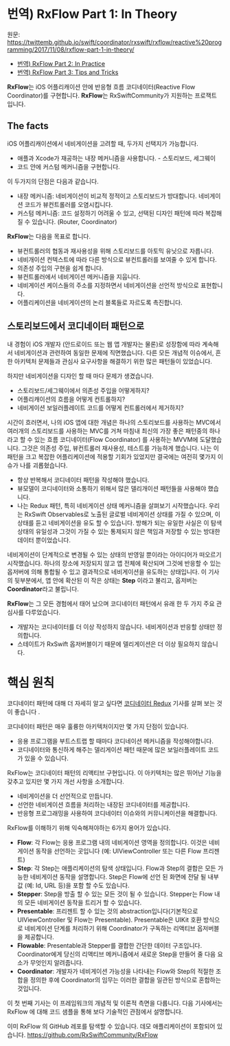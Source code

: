번역) RxFlow Part 1: In Theory
===
원문: https://twittemb.github.io/swift/coordinator/rxswift/rxflow/reactive%20programming/2017/11/08/rxflow-part-1-in-theory/
- [번역) RxFlow Part 2: In Practice](https://github.com/ydh1304/knowledge/blob/master/iOS/RxFlow2.md)
- [번역) RxFlow Part 3: Tips and Tricks]((https://github.com/ydh1304/knowledge/blob/master/iOS/RxFlow3.md))

**RxFlow**는 iOS 어플리캐이션 안에 반응형 흐름 코디네이터(Reactive Flow Coordinator)를 구현합니다. **RxFlow**는 RxSwiftCommunity가 지원하는 프로잭트 입니다.

## The facts ##

iOS 어플리캐이션에서 네비게이션을 고려할 때, 두가지 선택지가 가능합니다.
- 애플과 Xcode가 재공하는 내장 메커니즘을 사용합니다. - 스토리보드, 세그웨이
- 코드 안에 커스텀 메커니즘을 구현합니다.

이 두가지의 단점은 다음과 같습니다.

- 내장 메커니즘: 네비게이션이 비교적 정적이고 스토리보드가 방대합니다. 네비게이션 코드가 뷰컨트롤러를 오염시킵니다.
- 커스텀 메커니즘: 코드 설정하기 어려울 수 있고, 선택된 디자인 패턴에 따라 복잡해 질 수 있습니다. (Router, Coordinator)

**RxFlow**는 다음을 목표로 합니다.

- 뷰컨트롤러의 협동과 재사용성을 위해 스토리보드를 아토믹 유닛으로 자릅니다.
- 네비개이션 컨텍스트에 따라 다른 방식으로 뷰컨트롤러를 보여줄 수 있게 합니다.
- 의존성 주입의 구현을 쉽게 합니다.
- 뷰컨트롤러에서 네비게이션 메커니즘을 지웁니다.
- 네비게이션 케이스들의 주소를 지정하면서 네비게이션을 선언적 방식으로 표현합니다.
- 어플리케이션을 네비게이션의 논리 블록들로 자르도록 촉진합니다.

## 스토리보드에서 코디네이터 패턴으로 ##
내 경험이 iOS 개발자 (안드로이드 또는 웹 앱 개발자는 물론)로 성장함에 따라 계속해서 네비게이션과 관련하여 동일한 문제에 직면했습니다. 다른 모든 개념적 이슈에서, 흔한 아키텍처 문제들과 관심사 요구사항을 해결하기 위한 많은 패턴들이 있었습니다.

하지만 네비게이션을 디자인 할 때 마다 문제가 생겼습니다.
- 스토리보드/세그웨이에서 의존성 주입을 어떻게하지?
- 어플리캐이션의 흐름을 어떻게 컨트롤하지?
- 네비게이션 보일러플레이트 코드를 어떻게 컨트롤러에서 제거하지?

시간이 흐러면서, 나의 iOS 앱에 대한 개념은 하나의 스토리보드를 사용하는 MVC에서 여러개의 스토리보드를 사용하는 MVC를 거쳐 마침내 최신의 가장 좋은 패턴중의 하나라고 할 수 있는 흐름 코디네이터(Flow Coordinator) 를 사용하는 MVVM에 도달했습니다. 그것은 의존성 주입, 뷰컨트롤러 재사용성, 테스트를 가능하게 했습니다. 나는 이 패턴을 크고 복잡한 어플리케이션에 적용할 기회가 있었지만 결국에는 여전히 몇가지 이슈가 나를 괴롭혔습니다.

- 항상 반복해서 코디네이터 패턴을 작성해야 했습니다.
- 뷰모델이 코디네이터와 소통하기 위해서 많은 델리개이션 패턴들을 사용해야 했습니다. 
- 나는 Redux 패턴, 특히 네비게이션 상태 메커니즘을 살펴보기 시작했습니다. 우리는 RxSwift Observables로 노출된 글로벌 네비게이션 상태를 가질 수 있으며, 이 상태를 듣고 네비게이션을 유도 할 수 있습니다. 방해가 되는 유일한 사실은 이 탐색 상태의 유일성과 그것이 가질 수 있는 통제되지 않은 책임과 저장할 수 있는 방대한 데이터 뿐이었습니다.

네비게이션이 단계적으로 변경될 수 있는 상태의 반영일 뿐이라는 아이디어가 떠오르기 시작했습니다. 하나의 장소에 저장되지 않고 앱 전체에 확산되며 그것에 반응할 수 있는 옵저버에 의해 통합될 수 있고 결과적으로 네비게이션을 유도하는 상태입니다. 이 기사의 뒷부분에서, 앱 안에 확산된 이 작은 상태는 **Step** 이라고 불리고, 옵저버는 **Coordinator**라고 불립니다.

**RxFlow**는 그 모든 경험에서 태어 났으며 코디네이터 패턴에서 유래 한 두 가지 주요 관심사를 다루었습니다.
- 개발자는 코디네이터를 더 이상 작성하지 않습니다. 네비게이션과 반응할 상태만 정의합니다.
- 스테이트가 RxSwift 옵저버블이기 때문에 델리게이션은 더 이상 필요하지 않습니다.

# 핵심 원칙 #

코디네이터 패턴에 대해 더 자세히 알고 싶다면 [코디네이터 Redux](http://khanlou.com/2015/10/coordinators-redux/) 기사를 살펴 보는 것이 좋습니다 .

코디네이터 패턴은 매우 훌륭한 아키텍처이지만 몇 가지 단점이 있습니다.

- 응용 프로그램을 부트스트랩 할 때마다 코디네이션 메커니즘을 작성해야합니다.
- 코디네이터와 통신하게 해주는 델리게이션 패턴 때문에 많은 보일러플레이트 코드가 있을 수 있습니다.

RxFlow는 코디네이터 패턴의 리액티브 구현입니다. 이 아키텍처는 많은 뛰어난 기능을 갖추고 있지만 몇 가지 개선 사항을 소개합니다.

- 네비게이션을 더 선언적으로 만듭니다.
- 선언한 네비게이션 흐름을 처리하는 내장된 코디네이터를 제공합니다.
- 반응형 프로그래밍을 사용하여 코디네이터 이슈와의 커뮤니케이션을 해결합니다.

RxFlow를 이해하기 위해 익숙해져야하는 6가지 용어가 있습니다.

- **Flow**: 각 Flow는 응용 프로그램 내의 네비게이션 영역을 정의합니다. 이것은 네비게이션 동작을 선언하는 곳입니다 (예: UIViewController 또는 다른 Flow 프리젠트)
- **Step**: 각 Step는 애플리케이션의 탐색 상태입니다. Flow과 Step의 결합은 모든 가능한 네비게이션 동작을 설명합니다. Step은 Flow에 선언 된 화면에 전달 될 내부 값 (예: Id, URL 등)을 포함 할 수도 있습니다.
- **Stepper**: Step을 방출 할 수 있는 모든 것이 될 수 있습니다. Stepper는 Flow 내의 모든 네비게이션 동작을 트리거 할 수 있습니다.
- **Presentable**: 프리젠트 할 수 있는 것의 abstraction입니다(기본적으로 UIViewController 및 Flow는 Presentable). Presentable은 UIKit 호환 방식으로 네비게이션 단계를 처리하기 위해 Coordinator가 구독하는 리액티브 옵저버블을 제공합니다.
- **Flowable**: Presentable과 Stepper를 결합한 간단한 데이터 구조입니다. Coordinator에게 당신의 리액티브 메커니즘에서 새로운 Step을 만들어 줄 다음 요소가 무엇인지 알려줍니다.
- **Coordinator**: 개발자가 네비게이션 가능성을 나타내는 Flow와 Step의 적절한 조합을 정의한 후에 Coordinator의 임무는 이러한 결합을 일관된 방식으로 혼합하는 것입니다.

이 첫 번째 기사는 이 프레임워크의 개념적 및 이론적 측면을 다룹니다. 다음 기사에서는 RxFlow 에 대해 코드 샘플을 통해 보다 기술적인 관점에서 설명합니다.

이미 RxFlow 의 GitHub 레포를 탐색할 수 있습니다. 데모 애플리케이션이 포함되어  있습니다. https://github.com/RxSwiftCommunity/RxFlow